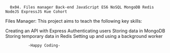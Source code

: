                                               
      0x04. Files manager Back-end JavaScript ES6 NoSQL MongoDB Redis NodeJS ExpressJS Kue Cohort             
Files Manager:
This project aims to teach the following key skills:

Creating an API with Express
Authenticating users
Storing data in MongoDB
Storing temporary data in Redis
Setting up and using a background worker
 
              -Happy Coding-
